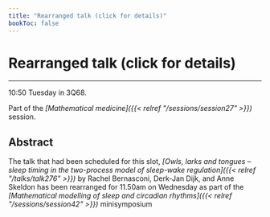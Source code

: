 ```yaml
---
title: "Rearranged talk (click for details)"
bookToc: false
---
```


# Rearranged talk (click for details)

****

10:50 Tuesday in 3Q68.

Part of the *[Mathematical medicine]({{< relref "/sessions/session27" >}})* session.

## Abstract

The talk that had been scheduled for this slot, *[Owls, larks and tongues – sleep timing in the two-process model of sleep-wake regulation]({{< relref "/talks/talk276" >}})* by Rachel Bernasconi, Derk-Jan Dijk, and Anne Skeldon has been rearranged for 11.50am on Wednesday as part of the *[Mathematical modelling of sleep and circadian rhythms]({{< relref "/sessions/session42" >}})* minisymposium


